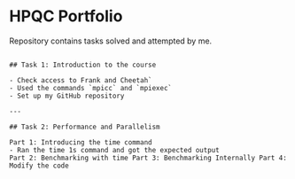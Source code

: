 # HPQC Portfolio

Repository contains tasks solved and attempted by me.

~~~~~~~~~~~~

## Task 1: Introduction to the course

- Check access to Frank and Cheetah`
- Used the commands `mpicc` and `mpiexec`
- Set up my GitHub repository

---

## Task 2: Performance and Parallelism

Part 1: Introducing the time command
- Ran the time 1s command and got the expected output
Part 2: Benchmarking with time Part 3: Benchmarking Internally Part 4: Modify the code
